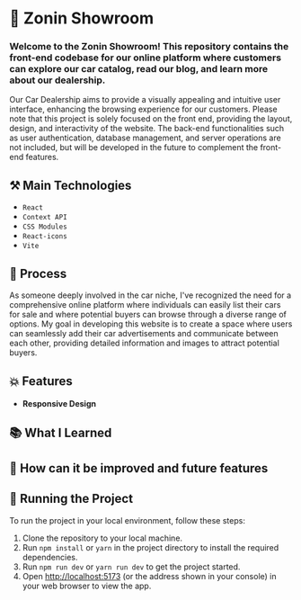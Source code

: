 # :car: Zonin Showroom

### Welcome to the Zonin Showroom! This repository contains the front-end codebase for our online platform where customers can explore our car catalog, read our blog, and learn more about our dealership.

Our Car Dealership aims to provide a visually appealing and intuitive user interface, enhancing the browsing experience for our customers. Please note that this project is solely focused on the front end, providing the layout, design, and interactivity of the website. The back-end functionalities such as user authentication, database management, and server operations are not included, but will be developed in the future to complement the front-end features.

## :hammer_and_pick: Main Technologies

- `React`
- `Context API`
- `CSS Modules`
- `React-icons`
- `Vite`

## :memo: Process

As someone deeply involved in the car niche, I've recognized the need for a comprehensive online platform where individuals can easily list their cars for sale and where potential buyers can browse through a diverse range of options. My goal in developing this website is to create a space where users can seamlessly add their car advertisements and communicate between each other, providing detailed information and images to attract potential buyers.

## :boom: Features

- #### Responsive Design

## :books: What I Learned

## :thought_balloon: How can it be improved and future features

## :rotating_light: Running the Project

To run the project in your local environment, follow these steps:

1. Clone the repository to your local machine.
2. Run `npm install` or `yarn` in the project directory to install the required dependencies.
3. Run `npm run dev` or `yarn run dev` to get the project started.
4. Open [http://localhost:5173](http://localhost:5173) (or the address shown in your console) in your web browser to view the app.